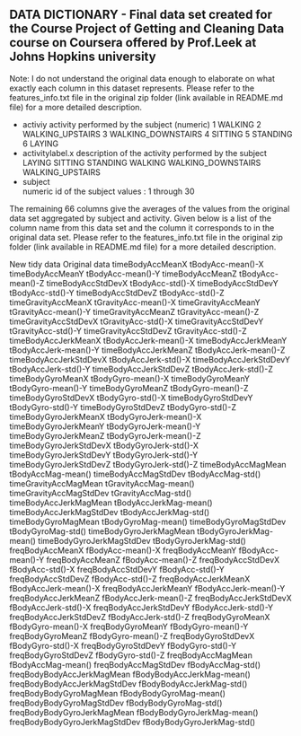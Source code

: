 ## DATA DICTIONARY - Final data set created for the Course Project of Getting and Cleaning Data course on Coursera offered by Prof.Leek at Johns Hopkins university

Note: I do not understand the original data enough to elaborate on what exactly each column in this dataset represents. Please refer to the features_info.txt file in the original zip folder (link available in README.md file) for a more detailed description.

* activiy 
	activity performed by the subject (numeric)
	1 WALKING
	2 WALKING_UPSTAIRS
	3 WALKING_DOWNSTAIRS
	4 SITTING
	5 STANDING
	6 LAYING
* activitylabel.x
	description of the activity performed by the subject
	LAYING
	SITTING
	STANDING
	WALKING
	WALKING_DOWNSTAIRS
	WALKING_UPSTAIRS
* subject	
	numeric id of the subject 
	values : 1 through 30

The remaining 66 columns give the averages of the values from the original data set aggregated by subject and activity.
Given below is a list of the column name from this data set and the column it corresponds to in the original data set. 
Please refer to the features_info.txt file in the original zip folder (link available in README.md file) for a more detailed description.

New tidy data	Original data
timeBodyAccMeanX	tBodyAcc-mean()-X
timeBodyAccMeanY	tBodyAcc-mean()-Y
timeBodyAccMeanZ	tBodyAcc-mean()-Z
timeBodyAccStdDevX	tBodyAcc-std()-X
timeBodyAccStdDevY	tBodyAcc-std()-Y
timeBodyAccStdDevZ	tBodyAcc-std()-Z
timeGravityAccMeanX	tGravityAcc-mean()-X
timeGravityAccMeanY	tGravityAcc-mean()-Y
timeGravityAccMeanZ	tGravityAcc-mean()-Z
timeGravityAccStdDevX	tGravityAcc-std()-X
timeGravityAccStdDevY	tGravityAcc-std()-Y
timeGravityAccStdDevZ	tGravityAcc-std()-Z
timeBodyAccJerkMeanX	tBodyAccJerk-mean()-X
timeBodyAccJerkMeanY	tBodyAccJerk-mean()-Y
timeBodyAccJerkMeanZ	tBodyAccJerk-mean()-Z
timeBodyAccJerkStdDevX	tBodyAccJerk-std()-X
timeBodyAccJerkStdDevY	tBodyAccJerk-std()-Y
timeBodyAccJerkStdDevZ	tBodyAccJerk-std()-Z
timeBodyGyroMeanX	tBodyGyro-mean()-X
timeBodyGyroMeanY	tBodyGyro-mean()-Y
timeBodyGyroMeanZ	tBodyGyro-mean()-Z
timeBodyGyroStdDevX	tBodyGyro-std()-X
timeBodyGyroStdDevY	tBodyGyro-std()-Y
timeBodyGyroStdDevZ	tBodyGyro-std()-Z
timeBodyGyroJerkMeanX	tBodyGyroJerk-mean()-X
timeBodyGyroJerkMeanY	tBodyGyroJerk-mean()-Y
timeBodyGyroJerkMeanZ	tBodyGyroJerk-mean()-Z
timeBodyGyroJerkStdDevX	tBodyGyroJerk-std()-X
timeBodyGyroJerkStdDevY	tBodyGyroJerk-std()-Y
timeBodyGyroJerkStdDevZ	tBodyGyroJerk-std()-Z
timeBodyAccMagMean	tBodyAccMag-mean()
timeBodyAccMagStdDev	tBodyAccMag-std()
timeGravityAccMagMean	tGravityAccMag-mean()
timeGravityAccMagStdDev	tGravityAccMag-std()
timeBodyAccJerkMagMean	tBodyAccJerkMag-mean()
timeBodyAccJerkMagStdDev	tBodyAccJerkMag-std()
timeBodyGyroMagMean	tBodyGyroMag-mean()
timeBodyGyroMagStdDev	tBodyGyroMag-std()
timeBodyGyroJerkMagMean	tBodyGyroJerkMag-mean()
timeBodyGyroJerkMagStdDev	tBodyGyroJerkMag-std()
freqBodyAccMeanX	fBodyAcc-mean()-X
freqBodyAccMeanY	fBodyAcc-mean()-Y
freqBodyAccMeanZ	fBodyAcc-mean()-Z
freqBodyAccStdDevX	fBodyAcc-std()-X
freqBodyAccStdDevY	fBodyAcc-std()-Y
freqBodyAccStdDevZ	fBodyAcc-std()-Z
freqBodyAccJerkMeanX	fBodyAccJerk-mean()-X
freqBodyAccJerkMeanY	fBodyAccJerk-mean()-Y
freqBodyAccJerkMeanZ	fBodyAccJerk-mean()-Z
freqBodyAccJerkStdDevX	fBodyAccJerk-std()-X
freqBodyAccJerkStdDevY	fBodyAccJerk-std()-Y
freqBodyAccJerkStdDevZ	fBodyAccJerk-std()-Z
freqBodyGyroMeanX	fBodyGyro-mean()-X
freqBodyGyroMeanY	fBodyGyro-mean()-Y
freqBodyGyroMeanZ	fBodyGyro-mean()-Z
freqBodyGyroStdDevX	fBodyGyro-std()-X
freqBodyGyroStdDevY	fBodyGyro-std()-Y
freqBodyGyroStdDevZ	fBodyGyro-std()-Z
freqBodyAccMagMean	fBodyAccMag-mean()
freqBodyAccMagStdDev	fBodyAccMag-std()
freqBodyBodyAccJerkMagMean	fBodyBodyAccJerkMag-mean()
freqBodyBodyAccJerkMagStdDev	fBodyBodyAccJerkMag-std()
freqBodyBodyGyroMagMean	fBodyBodyGyroMag-mean()
freqBodyBodyGyroMagStdDev	fBodyBodyGyroMag-std()
freqBodyBodyGyroJerkMagMean	fBodyBodyGyroJerkMag-mean()
freqBodyBodyGyroJerkMagStdDev	fBodyBodyGyroJerkMag-std()

